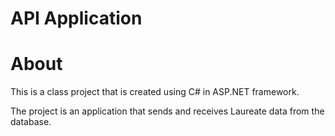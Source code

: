 # API Application

# About

This is a class project that is created using C# in ASP.NET framework.

The project is an application that sends and receives Laureate data from the database. 

